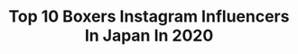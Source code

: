 ---
title: Top 10 Boxers Instagram Influencers In Japan In 2020
description: >-
  Find top boxers Instagram influencers in Japan in 2020. Most popular hashtags: #japan #anime #tokyo.
platform: Instagram
hits: 9
text_top: See the best Instagram accounts on inBeat.
text_bottom: Our search engine has 9 Instagram influencers like this in Japan for you to collaborate.
profiles:
  - username: "jorgelinares"
    fullname: >-
      JL7
    bio: >-
      ホルヘ・リナレス 4 Time World Champion 🥊 #TeamLinares
    location: "Japan"
    followers: 306629
    engagement: 289
    commentsToLikes: 0.015592
    id: ck6tpkmnakebr0j71vwmido99
    verified: true
    hashtags: "#japan, #venum, #boxing, #golf"
  - username: "artof.lucasm"
    fullname: >-
      Lucas Mendonça
    bio: >-
      ✧* Commissions OPEN 🇧🇷🇺🇸 👇Online Store ⭐️
    location: "Japan"
    followers: 49530
    engagement: 646
    commentsToLikes: 0.012422
    id: ck5zlzp0klngp0i142videm08
    verified: false
    hashtags: "#animeaesthetic, #robot, #future, #psychedelic"
  - username: "eijikatano"
    fullname: >-
      aniki(eiji katano)
    bio: >-
      片野英児(かたの えいじ) アニ散歩、赤星探偵団 を企画執筆出演中。YouTube「アニチューブ」企画運営。イベント出演、商品プロデュース、コラボ企画、コンテンツ企画出演等、個人お仕事のご依頼は下記まで。 eiji19681125@gmail.com #アニ散歩 #赤星探偵団 #アニチューブ
    location: "Japan"
    followers: 32581
    engagement: 471
    commentsToLikes: 0.005361
    id: ck8t7y6gxie3j0j78n2grr5oq
    verified: false
    hashtags: "#jollygoodclothing, #ankz, #laulhere, #anitube"
  - username: "tak_z"
    fullname: >-
      tak_z
    bio: >-
      osaka ⇄ tokyo japan 🥀 Holiday / TAK-Z & APOLLO
    location: "Japan"
    followers: 36093
    engagement: 445
    commentsToLikes: 0.009742
    id: ck8svpecmc8gg0j78fddc5g35
    verified: false
    hashtags: "#spicychocolate, #tak, #ahmurderz, #tokyoheartbeats"
  - username: "kotobuki_kun_1048"
    fullname: >-
      寿君
    bio: >-
      ID ENTERTAINMENT🇯🇵STREET HERO Osaka🏯SUMMER GOD🌞 👇🎼Click here for music🎼👇
    location: "Japan"
    followers: 54344
    engagement: 535
    commentsToLikes: 0.008216
    id: ck8svpfhdc8iy0j785nbn0tfm
    verified: false
    hashtags: "#spicychocolate, #reggae, #youtube, #juice"
  - username: "jumbomaatch"
    fullname: >-
      マンチの親父
    bio: >-
      JAPANESE REGGAE DEEJAY from Mighty jam rock 、BEAN BALL RECORDS 、三代目モンスター
    location: "Japan"
    followers: 13506
    engagement: 411
    commentsToLikes: 0.004713
    id: ck8svpk0xc91x0j78x1p5fr2f
    verified: false
    hashtags: "#highestcup2020, #zeebra, #reggae, #erone"
  - username: "wimpievdwalt"
    fullname: >-
      Wimpie van der Walt  ヴィンピー
    bio: >-
      Christian ✝️ Player at @redhurricanes_official @japan_rugby
    location: "Japan"
    followers: 20810
    engagement: 1179
    commentsToLikes: 0.011334
    id: ck5znrpo8p15q0i146kifjjw3
    verified: false
    hashtags: "#redhurricanes, #boerseun, #tbt, #farmlife"
  - username: "yewwooi"
    fullname: >-
      Jeff | Travel and Coffee
    bio: >-
      Hong Kong • Malaysian Travel in search for the best thing on Earth #mycoffeetour 📧law_yew_wooi@yahoo.com
    location: "Japan"
    followers: 36682
    engagement: 260
    commentsToLikes: 0.014422
    id: ck0tu6fbj5ugu0i19k8he4jxt
    verified: false
    hashtags: "#instamagazine, #hobikopi, #ywxhk, #instameethk"
  - username: "_justjdm_"
    fullname: >-
      Just JDM
    bio: >-
      Living Japanese car culture vicariously through photos I find on the internet.. Go and follow: @jdm_cartunez DM for feature/Buy some merch:
    location: "Japan"
    followers: 18120
    engagement: 528
    commentsToLikes: 0.003485
    id: ckaouez56zzgp0i785paq8oyg
    verified: false
    hashtags: "#jdmcars, #jdmlifestyle, #tokyo, #supercars"
---